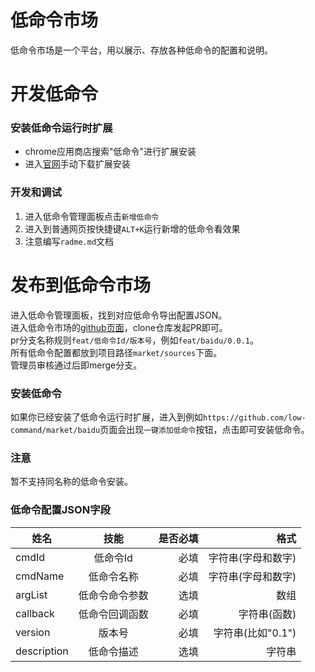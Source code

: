 # 低命令市场

低命令市场是一个平台，用以展示、存放各种低命令的配置和说明。

# 开发低命令
### 安装低命令运行时扩展
- chrome应用商店搜索"低命令"进行扩展安装
- 进入[官网](https://cmd.pub)手动下载扩展安装

### 开发和调试
1. 进入低命令管理面板点击`新增低命令`
2. 进入到普通网页按快捷键`ALT+K`运行新增的低命令看效果
3. 注意编写`radme.md`文档

# 发布到低命令市场
进入低命令管理面板，找到对应低命令导出配置JSON。  
进入低命令市场的[github页面](https://github.com/low-command/market)，clone仓库发起PR即可。  
pr分支名称规则`feat/低命令Id/版本号`，例如`feat/baidu/0.0.1`。  
所有低命令配置都放到项目路径`market/sources`下面。  
管理员审核通过后即merge分支。   

### 安装低命令
如果你已经安装了低命令运行时扩展，进入到例如`https://github.com/low-command/market/baidu`页面会出现`一键添加低命令`按钮，点击即可安装低命令。

### 注意
暂不支持同名称的低命令安装。

### 低命令配置JSON字段
姓名|技能| 是否必填 | 格式 |
--|:--:|--:|--:| 
cmdId| 低命令Id | 必填 | 字符串(字母和数字)  |
cmdName| 低命令名称 | 必填 | 字符串(字母和数字) |
argList|低命令命令参数| 选填  | 数组 |
callback|低命令回调函数| 必填 | 字符串(函数) |
version| 版本号 | 必填 | 字符串(比如"0.1") |
description| 低命令描述 | 选填 |字符串 |